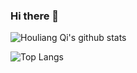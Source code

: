 ### Hi there 👋

![Houliang Qi's github stats](https://github-readme-stats.vercel.app/api?username=neuyilan&count_private=true&show_icons=true&theme=cobalt)

![Top Langs](https://github-readme-stats.vercel.app/api/top-langs/?username=neuyilan&theme=dracula&layout=compact)
<!--
**neuyilan/neuyilan** is a ✨ _special_ ✨ repository because its `README.md` (this file) appears on your GitHub profile.

Here are some ideas to get you started:

- 🔭 I’m currently working on ...
- 🌱 I’m currently learning ...
- 👯 I’m looking to collaborate on ...
- 🤔 I’m looking for help with ...
- 💬 Ask me about ...
- 📫 How to reach me: ...
- 😄 Pronouns: ...
- ⚡ Fun fact: ...
-->
